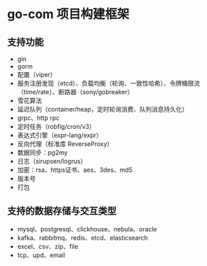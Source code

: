 # go-com 项目构建框架

## 支持功能
* gin
* gorm
* 配置（viper）
* 服务注册发现（etcd）、负载均衡（轮询、一致性哈希）、令牌桶限流（time/rate）、断路器（sony/gobreaker）
* 雪花算法
* 延迟队列（container/heap，定时轮询消费、队列消息持久化）
* grpc、http rpc
* 定时任务（robfig/cron/v3）
* 表达式引擎（expr-lang/expr）
* 反向代理（标准库 ReverseProxy）
* 数据同步：pg2my
* 日志（sirupsen/logrus）
* 加密：rsa、https证书、aes、3des、md5
* 版本号
* 打包

## 支持的数据存储与交互类型
* mysql、postgresql、clickhouse、nebula、oracle
* kafka、rabbitmq、redis、etcd、elasticsearch
* excel、csv、zip、file
* tcp、upd、email
